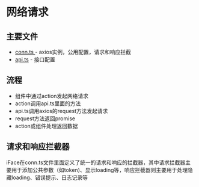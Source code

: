 # 网络请求

## 主要文件

* [conn.ts ](https://github.com/ccqiuqiu/iface/blob/7489643b579a46af24aa17b69649551e1f9e6734/src/global/conn.ts)- axios实例，公用配置，请求和响应拦截
* [api.ts](https://github.com/ccqiuqiu/iface/blob/7489643b579a46af24aa17b69649551e1f9e6734/src/global/api.ts) - 接口配置

## 流程

* 组件中通过action发起网络请求
* action调用api.ts里面的方法
* api.ts调用axios的request方法发起请求
* request方法返回promise
* action或组件处理返回数据

## 请求和响应拦截器

iFace在conn.ts文件里面定义了统一的请求和响应的拦截器，其中请求拦截器主要用于添加公共参数（如token\)、显示loading等，响应拦截器则主要用于处理隐藏loading、错误提示、日志记录等




